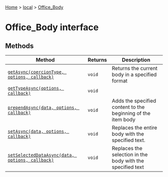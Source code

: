 [Home](./index) &gt; [local](local.md) &gt; [Office\_Body](local.office_body.md)

# Office\_Body interface

## Methods

|  Method | Returns | Description |
|  --- | --- | --- |
|  [`getAsync(coercionType, options, callback)`](local.office_body.getasync.md) | `void` | Returns the current body in a specified format |
|  [`getTypeAsync(options, callback)`](local.office_body.gettypeasync.md) | `void` |  |
|  [`prependAsync(data, options, callback)`](local.office_body.prependasync.md) | `void` | Adds the specified content to the beginning of the item body |
|  [`setAsync(data, options, callback)`](local.office_body.setasync.md) | `void` | Replaces the entire body with the specified text. |
|  [`setSelectedDataAsync(data, options, callback)`](local.office_body.setselecteddataasync.md) | `void` | Replaces the selection in the body with the specified text |

